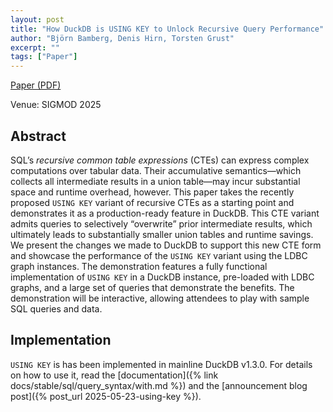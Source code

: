 ```yaml
---
layout: post
title: "How DuckDB is USING KEY to Unlock Recursive Query Performance"
author: "Björn Bamberg, Denis Hirn, Torsten Grust"
excerpt: ""
tags: ["Paper"]
---
```


[Paper (PDF)](https://db.cs.uni-tuebingen.de/publications/2025/using-key/how-duckdb-is-using-key-to-unlock-recursive-query-performance.pdf)

Venue: SIGMOD 2025

## Abstract

SQL’s _recursive common table expressions_ (CTEs) can express complex computations over tabular data. Their accumulative semantics—which collects all intermediate results in a union table—may incur substantial space and runtime overhead, however. This paper takes the recently proposed `USING KEY` variant of recursive CTEs as a starting point and demonstrates it as a production-ready feature in DuckDB. This CTE variant admits queries to selectively “overwrite” prior intermediate results, which ultimately leads to substantially smaller union tables and runtime savings. We present the changes we made to DuckDB to support this new CTE form and showcase the performance of the `USING KEY` variant using the LDBC graph instances. The demonstration features a fully functional implementation of `USING KEY` in a DuckDB instance, pre-loaded with LDBC graphs, and a large set of queries that demonstrate the benefits. The demonstration will be interactive, allowing attendees to play with sample SQL queries and data.

## Implementation

`USING KEY` is has been implemented in mainline DuckDB v1.3.0.
For details on how to use it, read the [documentation]({% link docs/stable/sql/query_syntax/with.md %}) and the [announcement blog post]({% post_url 2025-05-23-using-key %}).
